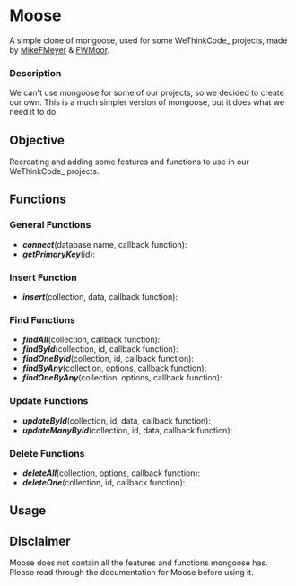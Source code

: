 # **Moose**

A simple clone of mongoose, used for some WeThinkCode_ projects, made by [MikeFMeyer](https://github.com/mikefmeyer) & [FWMoor](https://github.com/FWMoor).

### **Description**

We can't use mongoose for some of our projects, so we decided to create our own. This is a much simpler version of mongoose, but it does what we need it to do.

## **Objective**

Recreating and adding some features and functions to use in our WeThinkCode_ projects.

## **Functions**  

### **General Functions**  

- ***connect***(database name, callback function):  
- ***getPrimaryKey***(id):  

### **Insert Function**

- ***insert***(collection, data, callback function):

### **Find Functions**

- ***findAll***(collection, callback function):  
- ***findById***(collection, id, callback function):  
- ***findOneById***(collection, id, callback function):  
- ***findByAny***(collection, options, callback function):  
- ***findOneByAny***(collection, options, callback function):

### **Update Functions**

- ***updateById***(collection, id, data, callback function):  
- ***updateManyById***(collection, id, data, callback function):

### **Delete Functions**

- ***deleteAll***(collection, options, callback function):  
- ***deleteOne***(collection, id, callback function):

## Usage



## Disclaimer  

Moose does not contain all the features and functions mongoose has. Please read through the documentation for Moose before using it.

